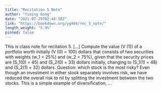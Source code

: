 ```yaml
---
title: "Recitation 5 Note"
author: "Yiming Gong"
date: "2021-07-29T02:48:38Z"
link: "https://bookdown.org/yg484/rec_5_note/"
length_weight: "5.9%"
pinned: false
---
```


This is class note for recitation 5. [...] Compute the value \(V (1)\) of a portfolio worth initially \(V (0) = 100\)
dollars that consists of two securities with weights \(w_1 = 25\%\) and
\(w_2 = 75\%\), given that the security prices are \(S_1(0) = 45\) and \(S_2(0) = 33\)
dollars initially, changing to \(S_1(1) = 48\) and \(S_2(1) = 32\) dollars. Question: which stock is the most risky? Even though an investment in either stock separately involves risk, we have reduced
the overall risk to nil by splitting the investment between the two stocks. This is
a simple example of diversification, ...
